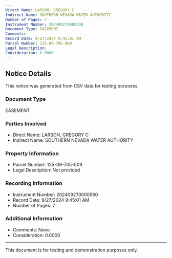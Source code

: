 ```yaml
---
Direct Name: LARSON, GREGORY C
Indirect Name: SOUTHERN NEVADA WATER AUTHORITY
Number of Pages: 7
Instrument Number: 202409270000590
Document Type: EASEMENT
Comments: 
Record Date: 9/27/2024 9:45:01 AM
Parcel Number: 125-09-705-009
Legal Description: 
Consideration: 0.0000
---
```


## Notice Details

This notice was generated from CSV data for testing purposes.

### Document Type
EASEMENT

### Parties Involved
- Direct Name: LARSON, GREGORY C
- Indirect Name: SOUTHERN NEVADA WATER AUTHORITY

### Property Information
- Parcel Number: 125-09-705-009
- Legal Description: Not provided

### Recording Information
- Instrument Number: 202409270000590
- Record Date: 9/27/2024 9:45:01 AM
- Number of Pages: 7

### Additional Information
- Comments: None
- Consideration: 0.0000

---

This document is for testing and demonstration purposes only.
